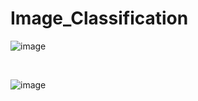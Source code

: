 # Image_Classification

![image](https://user-images.githubusercontent.com/78076900/123621826-955ad380-d846-11eb-924d-19fef51d4cab.png)

<br>

![image](https://user-images.githubusercontent.com/78076900/123551415-9b9c7180-d7ac-11eb-89b7-da86044613bb.png)


